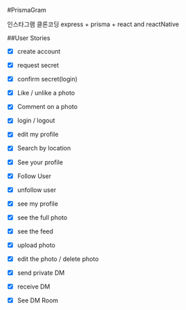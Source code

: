 #PrismaGram

인스타그램 클론코딩
express + prisma + react and reactNative

##User Stories

- [X] create account
- [X] request secret
- [X] confirm secret(login)
- [X] Like / unlike a photo
- [X] Comment on a photo
- [X] login / logout
- [X] edit my profile 
- [X] Search by location
- [X] See your profile
- [X] Follow User
- [X] unfollow user
- [X] see my profile
- [X] see the full photo
- [X] see the feed
- [X] upload photo 
- [X] edit the photo / delete photo 
- [X] send private DM
- [X] receive DM
- [X] See DM Room 

